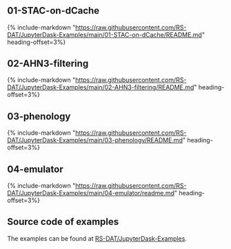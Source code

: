 #

## 01-STAC-on-dCache

{% include-markdown "https://raw.githubusercontent.com/RS-DAT/JupyterDask-Examples/main/01-STAC-on-dCache/README.md" heading-offset=3%}

## 02-AHN3-filtering

{% include-markdown "https://raw.githubusercontent.com/RS-DAT/JupyterDask-Examples/main/02-AHN3-filtering/README.md" heading-offset=3%}

## 03-phenology

{% include-markdown "https://raw.githubusercontent.com/RS-DAT/JupyterDask-Examples/main/03-phenology/README.md" heading-offset=3%}

## 04-emulator

{% include-markdown "https://raw.githubusercontent.com/RS-DAT/JupyterDask-Examples/main/04-emulator/readme.md" heading-offset=3%}

## Source code of examples

The examples can be found at [RS-DAT/JupyterDask-Examples](https://github.com/RS-DAT/JupyterDask-Examples/tree/main).
